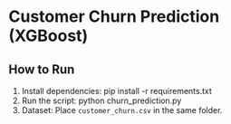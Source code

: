 # Customer Churn Prediction (XGBoost)

## How to Run
1. Install dependencies:
   pip install -r requirements.txt
2. Run the script:
   python churn_prediction.py
3. Dataset:
   Place `customer_churn.csv` in the same folder.
